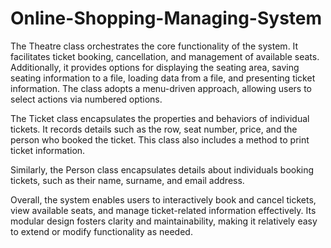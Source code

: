 # Online-Shopping-Managing-System
The Theatre class orchestrates the core functionality of the system. It facilitates ticket booking, cancellation, and management of available seats. Additionally, it provides options for displaying the seating area, saving seating information to a file, loading data from a file, and presenting ticket information. The class adopts a menu-driven approach, allowing users to select actions via numbered options.

The Ticket class encapsulates the properties and behaviors of individual tickets. It records details such as the row, seat number, price, and the person who booked the ticket. This class also includes a method to print ticket information.

Similarly, the Person class encapsulates details about individuals booking tickets, such as their name, surname, and email address.

Overall, the system enables users to interactively book and cancel tickets, view available seats, and manage ticket-related information effectively. Its modular design fosters clarity and maintainability, making it relatively easy to extend or modify functionality as needed.
